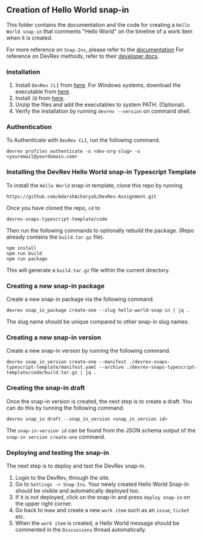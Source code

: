 ## Creation of Hello World snap-in

This folder contains the documentation and the code for creating a ```Hello World snap-in``` that comments "Hello World" on the timeline of a work item when it is created.

For more reference on ```Snap-Ins```, please refer to the [documentation](https://github.com/devrev/snap-in-docs)
For reference on DevRev methods, refer to their [developer docs](https://developer.devrev.ai/beta/api-reference/accounts/create).

### Installation
1. Install ```DevRev CLI``` from [here](https://developer.devrev.ai/snap-in-development/references/install-dev-rev-cli). For Windows systems, download the executable from [here](https://github.com/devrev/cli/releases/tag/v0.4.6).
2. Install ```JQ``` from [here](https://jqlang.github.io/jq/).
3. Unzip the files and add the executables to system PATH. (Optional).
4. Verify the installation by running ```devrev --version``` on command shell.

### Authentication
To Authenticate with ```DevRev CLI```, run the following command.
```
devrev profiles authenticate -o <dev-org-slug> -u <youremail@yourdomain.com>
```

### Installing the DevRev Hello World snap-in Typescript Template
To install the ```Hello World``` snap-in template, clone this repo by running
```
https://github.com/AdarshAcharya5/DevRev-Assignment.git
```

Once you have cloned the repo, ```cd``` to
```
devrev-snaps-typescript-template/code
```
Then run the following commands to optionally rebuild the package. (Repo already contains the ```build.tar.gz``` file).
```
npm install
npm run build
npm run package
```
This will generate a ```build.tar.gz``` file within the current directory.

### Creating a new snap-in package

Create a new snap-in package via the following command.
```
devrev snap_in_package create-one --slug hello-world-snap-in | jq .
```
The slug name should be unique compared to other snap-in slug names.
### Creating a new snap-in version

Create a new snap-in version by running the following command.
```
devrev snap_in_version create-one --manifest ./devrev-snaps-typescript-template/manifest.yaml --archive ./devrev-snaps-typescript-template/code/build.tar.gz | jq .
```
### Creating the snap-in draft
Once the snap-in version is created, the next step is to create a draft. You can do this by running the following command.
```
devrev snap_in draft --snap_in_version <snap_in_version id>
```
The ```snap-in-version id``` can be found from the JSON schema output of the ```snap-in version create-one``` command.

### Deploying and testing the snap-in
The next step is to deploy and test the DevRev snap-in.
1. Login to the DevRev, through the site.
2. Go to ```Settings -> Snap-Ins```. Your newly created Hello World Snap-In should be visible and automatically deployed too.
3. If it is not deployed, click on the snap-in and press ```deploy snap-in``` on the upper right corner.
4. Go back to ```Home``` and create a new ```work item``` such as an ```issue```, ```ticket``` etc.
5. When the ```work item``` is created, a Hello World message should be commented in the ```Discussions``` thread automatically.
